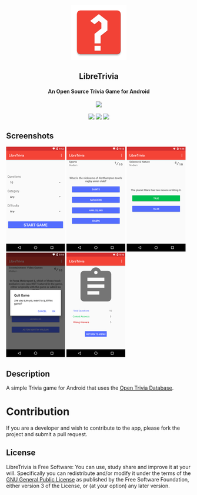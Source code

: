<p align="center"><a href="https://github.com/tryton-vanmeer/LibreTrivia"><img src="app/src/main/ic_launcher-web.png" width="150"/></a></p>
<h2 align="center"><b>LibreTrivia</b></h2>
<h4 align="center">An Open Source Trivia Game for Android</h4>
<p align="center"><a href="https://f-droid.org/app/io.github.trytonvanmeer.libretrivia/"><img src="https://f-droid.org/wiki/images/0/06/F-Droid-button_get-it-on.png"/></a></p>

<p align="center">
<a href="https://github.com/tryton-vanmeer/LibreTrivia" alt="GitHub release"><img src="https://img.shields.io/github/release/tryton-vanmeer/LibreTrivia.svg" /></a>
<a href="https://www.gnu.org/licenses/gpl-3.0" alt="License: GPL v3"><img src="https://img.shields.io/badge/License-GPL%20v3-red.svg" /></a>
<a href="https://travis-ci.org/tryton-vanmeer/LibreTrivia" alt="Build Status"><img src="https://travis-ci.org/tryton-vanmeer/LibreTrivia.svg" /></a>
</p>

## Screenshots

[<img src="fastlane/metadata/android/en-US/images/phoneScreenshots/1.png" width=160>](fastlane/metadata/android/en-US/images/phoneScreenshots/1.png)
[<img src="fastlane/metadata/android/en-US/images/phoneScreenshots/2.png" width=160>](fastlane/metadata/android/en-US/images/phoneScreenshots/2.png)
[<img src="fastlane/metadata/android/en-US/images/phoneScreenshots/3.png" width=160>](fastlane/metadata/android/en-US/images/phoneScreenshots/3.png)
[<img src="fastlane/metadata/android/en-US/images/phoneScreenshots/4.png" width=160>](fastlane/metadata/android/en-US/images/phoneScreenshots/4.png)
[<img src="fastlane/metadata/android/en-US/images/phoneScreenshots/5.png" width=160>](fastlane/metadata/android/en-US/images/phoneScreenshots/5.png)

## Description

A simple Trivia game for Android that uses the [Open Trivia Database](https://opentdb.com/).

# Contribution

If you are a developer and wish to contribute to the app, please fork the project and submit a pull request.

## License

LibreTrivia is Free Software: You can use, study share and improve it at your
will. Specifically you can redistribute and/or modify it under the terms of the
[GNU General Public License](https://www.gnu.org/licenses/gpl.html) as
published by the Free Software Foundation, either version 3 of the License, or
(at your option) any later version.
